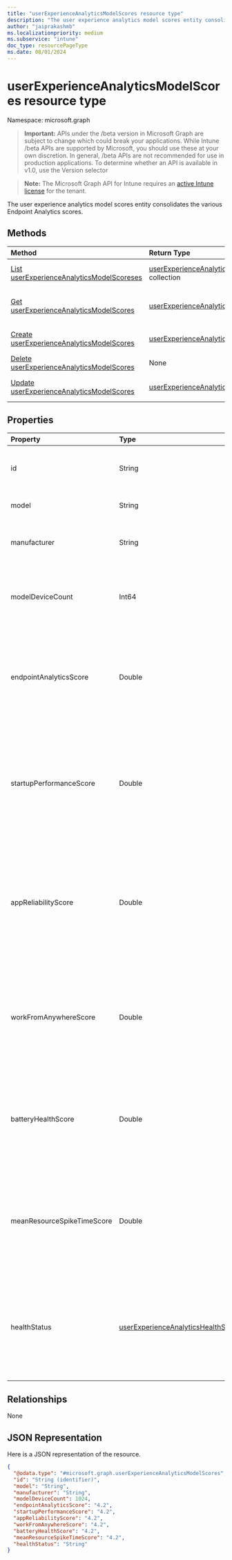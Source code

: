 ```yaml
---
title: "userExperienceAnalyticsModelScores resource type"
description: "The user experience analytics model scores entity consolidates the various Endpoint Analytics scores."
author: "jaiprakashmb"
ms.localizationpriority: medium
ms.subservice: "intune"
doc_type: resourcePageType
ms.date: 08/01/2024
---
```


# userExperienceAnalyticsModelScores resource type

Namespace: microsoft.graph

> **Important:** APIs under the /beta version in Microsoft Graph are subject to change which could break your applications. While Intune /beta APIs are supported by Microsoft, you should use these at your own discretion. In general, /beta APIs are not recommended for use in production applications. To determine whether an API is available in v1.0, use the Version selector

> **Note:** The Microsoft Graph API for Intune requires an [active Intune license](https://go.microsoft.com/fwlink/?linkid=839381) for the tenant.

The user experience analytics model scores entity consolidates the various Endpoint Analytics scores.

## Methods
|Method|Return Type|Description|
|:---|:---|:---|
|[List userExperienceAnalyticsModelScoreses](../api/intune-devices-userexperienceanalyticsmodelscores-list.md)|[userExperienceAnalyticsModelScores](../resources/intune-devices-userexperienceanalyticsmodelscores.md) collection|List properties and relationships of the [userExperienceAnalyticsModelScores](../resources/intune-devices-userexperienceanalyticsmodelscores.md) objects.|
|[Get userExperienceAnalyticsModelScores](../api/intune-devices-userexperienceanalyticsmodelscores-get.md)|[userExperienceAnalyticsModelScores](../resources/intune-devices-userexperienceanalyticsmodelscores.md)|Read properties and relationships of the [userExperienceAnalyticsModelScores](../resources/intune-devices-userexperienceanalyticsmodelscores.md) object.|
|[Create userExperienceAnalyticsModelScores](../api/intune-devices-userexperienceanalyticsmodelscores-create.md)|[userExperienceAnalyticsModelScores](../resources/intune-devices-userexperienceanalyticsmodelscores.md)|Create a new [userExperienceAnalyticsModelScores](../resources/intune-devices-userexperienceanalyticsmodelscores.md) object.|
|[Delete userExperienceAnalyticsModelScores](../api/intune-devices-userexperienceanalyticsmodelscores-delete.md)|None|Deletes a [userExperienceAnalyticsModelScores](../resources/intune-devices-userexperienceanalyticsmodelscores.md).|
|[Update userExperienceAnalyticsModelScores](../api/intune-devices-userexperienceanalyticsmodelscores-update.md)|[userExperienceAnalyticsModelScores](../resources/intune-devices-userexperienceanalyticsmodelscores.md)|Update the properties of a [userExperienceAnalyticsModelScores](../resources/intune-devices-userexperienceanalyticsmodelscores.md) object.|

## Properties
|Property|Type|Description|
|:---|:---|:---|
|id|String|The unique identifier of the user experience analytics model score entry. Supports: $select, $OrderBy. Read-only.|
|model|String|The model name of the device. Supports: $select, $OrderBy. Read-only.|
|manufacturer|String|The manufacturer name of the device. Examples: Microsoft Corporation, HP, Lenovo. Supports: $select, $OrderBy. Read-only.|
|modelDeviceCount|Int64|Indicates unique devices count of given model in a consolidated report. Supports: $select, $OrderBy. Read-only. Valid values -9.22337203685478E+18 to 9.22337203685478E+18|
|endpointAnalyticsScore|Double|Indicates a weighted average of the various scores. Valid values range from 0-100. Value -1 means associated score is unavailable. A higher score indicates a healthier device. Read-only. Valid values -1.79769313486232E+308 to 1.79769313486232E+308|
|startupPerformanceScore|Double|Indicates a weighted average of boot score and logon score used for measuring startup performance. Valid values range from 0-100. Value -1 means associated score is unavailable. A higher score indicates a healthier device. Read-only. Valid values -1.79769313486232E+308 to 1.79769313486232E+308|
|appReliabilityScore|Double|Indicates a score calculated from application health data to indicate when a device is having problems running one or more applications. Valid values range from 0-100. Value -1 means associated score is unavailable. A higher score indicates a healthier device. Read-only. Valid values -1.79769313486232E+308 to 1.79769313486232E+308|
|workFromAnywhereScore|Double|Indicates a weighted score of the work from anywhere on a device level. Valid values range from 0-100. Value -1 means associated score is unavailable. A higher score indicates a healthier device. Read-only. Valid values -1.79769313486232E+308 to 1.79769313486232E+308|
|batteryHealthScore|Double|Indicates a calulated score indicating the health of the device's battery. Valid values range from 0-100. Value -1 means associated score is unavailable. A higher score indicates a healthier device. Read-only. Valid values -1.79769313486232E+308 to 1.79769313486232E+308|
|meanResourceSpikeTimeScore|Double|Indicates a calulated score indicating the health of the device's resource spike score . Valid values range from 0-100. Value -1 means associated score is unavailable. A higher score indicates a healthier device. Read-only. Valid values -1.79769313486232E+308 to 1.79769313486232E+308|
|healthStatus|[userExperienceAnalyticsHealthState](../resources/intune-devices-userexperienceanalyticshealthstate.md)|The health status of the device. Possible values are: unknown, insufficientData, needsAttention, meetingGoals. Unknown by default. Supports: $filter, $select, $OrderBy. Read-only. Possible values are: `unknown`, `insufficientData`, `needsAttention`, `meetingGoals`, `unknownFutureValue`.|

## Relationships
None

## JSON Representation
Here is a JSON representation of the resource.
<!-- {
  "blockType": "resource",
  "keyProperty": "id",
  "@odata.type": "microsoft.graph.userExperienceAnalyticsModelScores"
}
-->
``` json
{
  "@odata.type": "#microsoft.graph.userExperienceAnalyticsModelScores",
  "id": "String (identifier)",
  "model": "String",
  "manufacturer": "String",
  "modelDeviceCount": 1024,
  "endpointAnalyticsScore": "4.2",
  "startupPerformanceScore": "4.2",
  "appReliabilityScore": "4.2",
  "workFromAnywhereScore": "4.2",
  "batteryHealthScore": "4.2",
  "meanResourceSpikeTimeScore": "4.2",
  "healthStatus": "String"
}
```